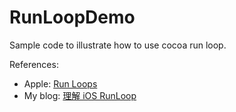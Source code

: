 # RunLoopDemo
Sample code to illustrate how to use cocoa run loop.

References:

* Apple: [Run Loops](https://developer.apple.com/library/content/documentation/Cocoa/Conceptual/Multithreading/RunLoopManagement/RunLoopManagement.html#//apple_ref/doc/uid/10000057i-CH16-SW1)
* My blog: [理解 iOS RunLoop](https://cotin.tech/iOS/RunLoop/)

